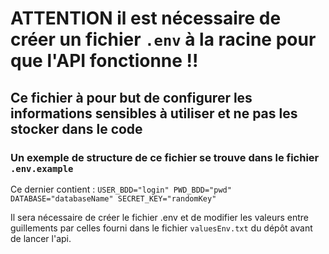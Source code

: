 # ATTENTION il est nécessaire de créer un fichier `.env` à la racine pour que l'API fonctionne !!
## Ce fichier à pour but de configurer les informations sensibles à utiliser et ne pas les stocker dans le code

### Un exemple de structure de ce fichier se trouve dans le fichier `.env.example`
Ce dernier contient :
`USER_BDD="login"
PWD_BDD="pwd"
DATABASE="databaseName"
SECRET_KEY="randomKey"`

Il sera nécessaire de créer le fichier .env et de modifier les valeurs entre guillements par celles fourni dans le fichier `valuesEnv.txt` du dépôt avant de lancer l'api.
